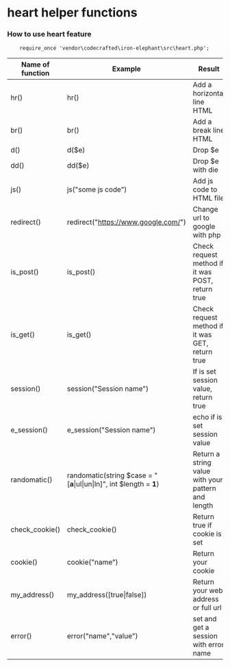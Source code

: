 # heart helper functions

### How to use **heart** feature

        require_once 'vendor\codecrafted\iron-elephant\src\heart.php';
        

| Name of function | Example                                                               | Result                                             |
| ---------------- | --------------------------------------------------------------------- | -------------------------------------------------- |
| hr()             | hr()                                                                  | Add a horizontal line HTML                         |
| br()             | br()                                                                  | Add a break line HTML                              |
| d()              | d($e)                                                                 | Drop $e                                            |
| dd()             | dd($e)                                                                | Drop $e with die                                   |
| js()             | js("some js code")                                                    | Add js code to HTML file                           |
| redirect()       | redirect("https://www.google.com/")                                   | Change url to google with php                      |
| is_post()        | is_post()                                                             | Check request method if it was POST, return true   |
| is_get()         | is_get()                                                              | Check request method if it was GET, return true    |
| session()        | session("Session name")                                               | If is set session value, return true               |
| e_session()      | e_session("Session name")                                             | echo if is set session value                       |
| randomatic()     | randomatic(string $case = "[**a**\|ul\|un\|ln]", int $length = **1**) | Return a string value with your pattern and length |
| check_cookie()   | check_cookie()                                                        | Return true if cookie is set                       |
| cookie()         | cookie("name")                                                        | Return your cookie                                 |
| my_address()     | my_address([true\|false])                                             | Return your web address or full url                |
| error()          | error("name","value")                                                 | set and get a session with error name              |
